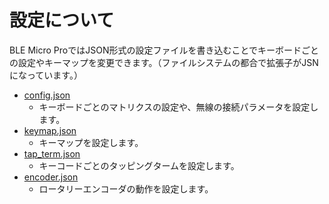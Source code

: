 # 設定について

BLE Micro ProではJSON形式の設定ファイルを書き込むことでキーボードごとの設定やキーマップを変更できます。（ファイルシステムの都合で拡張子がJSNになっています。）

- [config.json](edit_config_file.md)
  - キーボードごとのマトリクスの設定や、無線の接続パラメータを設定します。
- [keymap.json](edit_keymap_file.md)
  - キーマップを設定します。
- [tap_term.json](edit_other_config_file.md#tapping_term.jsonの設定)
  - キーコードごとのタッピングタームを設定します。
- [encoder.json](edit_other_config_file.md#encoder.jsonの設定)
  - ロータリーエンコーダの動作を設定します。